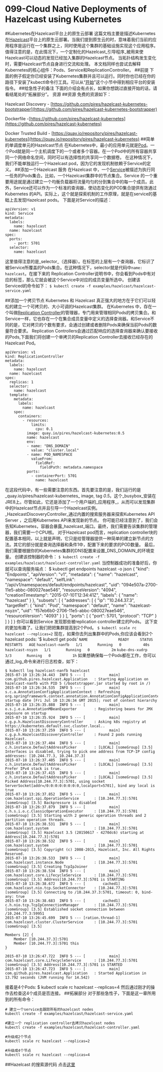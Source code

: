 # 099-Cloud Native Deployments of Hazelcast using Kubernetes
#Kubernetes在Hazelcast平台上的原生云部署
这篇文档主要是描述Kubernetes在[Hazelcast](http://hazelcast.org/)平台上的原生云部署。当我们提到原生云的时，意味着我们当前的应用程序是运行在一个集群之上，同时使用这个集群的基础设施实现这个应用程序。值得注意的是，在此情况下，一个定制化的Hazelcast_引导程序_被用来使Hazelcast可以动态的发现已经加入集群的Hazelcast节点。
当拓扑结构发生变化时，需要Hazelcast节点自身进行交流和处理。
本文档同样也尝试去解释Kubernetes的核心组件：Pods、Service和ReplicationController。
##前提
下面的例子假定你已经安装了Kubernetes集群并且可以运行。同时你也已经在你的路径下安装了kubectl命令行工具。可以从“[开始](http://kubernetes.io/v1.0/docs/getting-started-guides/)”这个小节中得到相应平台的安装指令。
##给急性子的备注
下面的介绍会有点长，如果你想跳过直接开始的话，请看结尾处的“拓展部分”。
资源
##资源
免费的资源如下：

Hazelcast Discovery - [https://github.com/pires/hazelcast-kubernetes-bootstrapper](https://github.com/pires/hazelcast-kubernetes-bootstrapper)

Dockerfile -[https://github.com/pires/hazelcast-kubernetes](https://github.com/pires/hazelcast-kubernetes)

Docker Trusted Build - [https://quay.io/repository/pires/hazelcast-kubernetes](https://quay.io/repository/pires/hazelcast-kubernetes)
##简单的单调度单元的Hazelcast节点
在Kubernetes中，最小的应用单元就是[Pod](http://kubernetes.io/v1.0/docs/user-guide/pods.html)。一个Pod就是同一个主机调度下的一个或者多个容器。在一个Pod中的所有容器共享同一个网络命名空间，同时可以有选择性的共享同一个数据卷。
在这种情况下，我们不能单独运行一个Hazelcast pod，因为它的发现机制依赖于Service的定义。
##添加一个Hazelcast 服务
在Hazelcast 中，一个[Service](http://kubernetes.io/v1.0/docs/user-guide/services.html)被描述为执行同一任务的Pods集合。比如，一个Hazelcast集群中的节点集合。Service 的一个重要用途就是通过建立一个均衡负载器将流量均匀的分到集合中的每一个成员。此外，Service还可以作为一个标准的查询器，使动态变化的POD集合提供有效通过Kubernetes 的API。实际上，这个就是探索机制的工作原理，就是在service的基础上去发现Hazelcast pods。
下面是对Service的描述：

	apiVersion: v1
	kind: Service
	metadata: 
      labels: 
    	name: hazelcast
	  name: hazelcast
	spec:
	  ports:
		- port: 5701
	  selector: 
    	name: hazelcast
这里值得注意的是_selector_（选择器）。在标签的上层有一个查询器，它标识了被Service所覆盖的Pods集合。在这种情况下，selector就是代码中`name: hazelcast`。在接下来的 Replication Controller说明书中，你会看到Pods中有对应的标签，那么它就会被这个Service中对应的成员变量所选中。
创建该Serviced的命令如下：
`$ kubectl create -f examples/hazelcast/hazelcast-service.yaml`

##添加一个拷贝节点
 Kubernetes 和 Hazelcast 真正强大的地方在于它们可以轻松的建立一个可拷贝的、大小可调的Hazelcast集群。
 在Kubernetes 中，存在一个叫做[Replication Controller](http://kubernetes.io/v1.0/docs/user-guide/replication-controller.html)的管理器，专门用来管理相同Pods的拷贝集合。和Service一样，它也存在一个在集合成员变量中定义的选择查询器。和Service不同的是，它对拷贝的个数有要求，会通过创建或者删除Pods来确保当前Pods的数量符合要求。
 Replication Controllers会通过匹配响应的选择查询器来确认要接收的Pods,下面我们将创建一个单拷贝的Replication Controller去接收已经存在的Hazelcast Pod。
 

	apiVersion: v1
	kind: ReplicationController
	metadata: 
	  labels: 
    	name: hazelcast
	  name: hazelcast
	spec: 
	  replicas: 1
	  selector: 
    	name: hazelcast
	  template: 
    	metadata: 
      	  labels: 
        	name: hazelcast
    	spec: 
      	  containers: 
			- resources:
            	limits:
            	  cpu: 0.1
         	  image: quay.io/pires/hazelcast-kubernetes:0.5
          	  name: hazelcast
              env:
			  - name: "DNS_DOMAIN"
            	value: "cluster.local"
			  - name: POD_NAMESPACE
           		valueFrom:
             	  fieldRef:
                	fieldPath: metadata.namespace
        	  ports: 
				- containerPort: 5701
              	  name: hazelcast
在这段代码中，有一些需要注意的东西。首先要注意的是，我们运行的是_quay.io/pires/hazelcast-kubernetes_ image, tag _0.5_。这个_busybox_安装在JRE8上。尽管如此，它还是添加了一个用户端的_应用程序_，从而可以发现集群中的Hazelcast节点并且引导一个Hazelcast实例。_HazelcastDiscoveryController_通过内置的搜索服务器来探索Kubernetes API Server ，之后用Kubernetes API来发现新的节点。
你可能已经注意到了，我们会告知Kubernetes，容器会暴露_hazelcast_端口。最终，我们需要告诉集群的管理器，我们需要一个CPU核。
对于Hazelcast pod而言，replication controller块的配置基本相同，以上就是声明，它只是给管理器提供一种简单的建立新节点的方法。其它的部分就是查询选择器和条件1中，配置下来的要求的POD数量。
最后，我们需要根据你的Kubernetes集群的DNS配置来设置_DNS_DOMAIN_的环境变量。
创建该控制器的命令：
`$ kubectl create -f examples/hazelcast/hazelcast-controller.yaml`
当控制器成功的准备好后，你就可以查询服务端点：
	$ kubectl get endpoints hazelcast -o json
	{
    	"kind": "Endpoints",
    	"apiVersion": "v1",
    	"metadata": {
        	"name": "hazelcast",
	        "namespace": "default",
    	    "selfLink": "/api/v1/namespaces/default/endpoints/hazelcast",
    	    "uid": "094e507a-2700-11e5-abbc-080027eae546",
    	    "resourceVersion": "4094",
    	    "creationTimestamp": "2015-07-10T12:34:41Z",
        	"labels": {
            "name": "hazelcast"
        }
    },
    "subsets": [
        {
            "addresses": [
                {
                    "ip": "10.244.37.3",
                    "targetRef": {
                        "kind": "Pod",
                        "namespace": "default",
                        "name": "hazelcast-nsyzn",
                        "uid": "f57eb6b0-2706-11e5-abbc-080027eae546",
                        "resourceVersion": "4093"
                    }
                }
            ],
            "ports": [
                {
                    "port": 5701,
                    "protocol": "TCP"
                }
            ]
        }
    ]
}
你可以看到Service 发现那些被replication controller建立的Pods。
这下变的更加有趣了。让我们把把集群提高到2个Pod。
`$ kubectl scale rc hazelcast --replicas=2`
现在，如果你去列出集群中的Pods,你应该会看到2个 hazelcast pods:
'$ kubectl get pods'
`NAME              READY     STATUS    RESTARTS   AGE`
`hazelcast-nanfb   1/1       Running   0          40s`
`hazelcast-nsyzn   1/1       Running   0          2m`
`kube-dns-xudrp    3/3       Running   0          1h`
如果想确保每一个Pods都在工作，你可以通过_log_命令来进行日志检查，如下：

	$ kubectl log hazelcast-nanfb hazelcast
	2015-07-10 13:26:34.443  INFO 5 --- [           main] com.github.pires.hazelcast.Application   : Starting Application on hazelcast-nanfb with PID 5 (/bootstrapper.jar started by root in /)
	2015-07-10 13:26:34.535  INFO 5 --- [           main] s.c.a.AnnotationConfigApplicationContext : Refreshing org.springframework.context.annotation.AnnotationConfigApplicationContext@42cfcf1: startup date [Fri Jul 10 13:26:34 GMT 2015]; root of context hierarchy
	2015-07-10 13:26:35.888  INFO 5 --- [           main] o.s.j.e.a.AnnotationMBeanExporter        : Registering beans for JMX exposure on startup
	2015-07-10 13:26:35.924  INFO 5 --- [           main] c.g.p.h.HazelcastDiscoveryController     : Asking k8s registry at https://kubernetes.default.svc.cluster.local..
	2015-07-10 13:26:37.259  INFO 5 --- [           main] c.g.p.h.HazelcastDiscoveryController     : Found 2 pods running Hazelcast.
	2015-07-10 13:26:37.404  INFO 5 --- [           main] c.h.instance.DefaultAddressPicker        : [LOCAL] [someGroup] [3.5] Interfaces is disabled, trying to pick one address from TCP-IP config addresses: [10.244.77.3, 10.244.37.3]
	2015-07-10 13:26:37.405  INFO 5 --- [           main] c.h.instance.DefaultAddressPicker        : [LOCAL] [someGroup] [3.5] Prefer IPv4 stack is true.
	2015-07-10 13:26:37.415  INFO 5 --- [           main] c.h.instance.DefaultAddressPicker        : [LOCAL] [someGroup] [3.5] Picked Address[10.244.77.3]:5701, using socket ServerSocket[addr=/0:0:0:0:0:0:0:0,localport=5701], bind any local is true
	2015-07-10 13:26:37.852  INFO 5 --- [           main] com.hazelcast.spi.OperationService       : [10.244.77.3]:5701 [someGroup] [3.5] Backpressure is disabled
	2015-07-10 13:26:37.879  INFO 5 --- [           main] c.h.s.i.o.c.ClassicOperationExecutor     : [10.244.77.3]:5701 [someGroup] [3.5] Starting with 2 generic operation threads and 2 partition operation threads.
	2015-07-10 13:26:38.531  INFO 5 --- [           main] com.hazelcast.system                     : [10.244.77.3]:5701 [someGroup] [3.5] Hazelcast 3.5 (20150617 - 4270dc6) starting at Address[10.244.77.3]:5701
	2015-07-10 13:26:38.532  INFO 5 --- [           main] com.hazelcast.system                     : [10.244.77.3]:5701 [someGroup] [3.5] Copyright (c) 2008-2015, Hazelcast, Inc. All Rights Reserved.
	2015-07-10 13:26:38.533  INFO 5 --- [           main] com.hazelcast.instance.Node              : [10.244.77.3]:5701 [someGroup] [3.5] Creating TcpIpJoiner
	2015-07-10 13:26:38.534  INFO 5 --- [           main] com.hazelcast.core.LifecycleService      : [10.244.77.3]:5701 [someGroup] [3.5] Address[10.244.77.3]:5701 is STARTING
	2015-07-10 13:26:38.672  INFO 5 --- [        cached1] com.hazelcast.nio.tcp.SocketConnector    : [10.244.77.3]:5701 [someGroup] [3.5] Connecting to /10.244.37.3:5701, timeout: 0, bind-any: true
	2015-07-10 13:26:38.683  INFO 5 --- [        cached1] c.h.nio.tcp.TcpIpConnectionManager       : [10.244.77.3]:5701 [someGroup] [3.5] Established socket connection between /10.244.77.3:59951
	2015-07-10 13:26:45.699  INFO 5 --- [ration.thread-1] com.hazelcast.cluster.ClusterService     : [10.244.77.3]:5701 [someGroup] [3.5]

	Members [2] {
        Member [10.244.37.3]:5701
        Member [10.244.77.3]:5701 this
	}

	2015-07-10 13:26:47.722  INFO 5 --- [           main] com.hazelcast.core.LifecycleService      : [10.244.77.3]:5701 [someGroup] [3.5] Address[10.244.77.3]:5701 is STARTED
	2015-07-10 13:26:47.723  INFO 5 --- [           main] com.github.pires.hazelcast.Application   : Started Application in 13.792 seconds (JVM running for 14.542)
接着是4个Pods:
	$ kubectl scale rc hazelcast --replicas=4
然后通过刚才的操作去检查这4个成员是否连接。
##拓展部分
对于那些急性子，下面是这一章所用到的所有命令：

	# 建立一个service去跟踪所有的hazelcast nodes
	kubectl create -f examples/hazelcast/hazelcast-service.yaml
	
	#建立一个 replication controller去拷贝hazelcast nodes
	kubectl create -f examples/hazelcast/hazelcast-controller.yaml

	#升级成2个节点
	kubectl scale rc hazelcast --replicas=2

	#升级成4个节点
	kubectl scale rc hazelcast --replicas=4
##Hazelcast 的搜索源代码
点击[这里](https://github.com/pires/hazelcast-kubernetes-bootstrapper/blob/master/src/main/java/com/github/pires/hazelcast/HazelcastDiscoveryController.java)